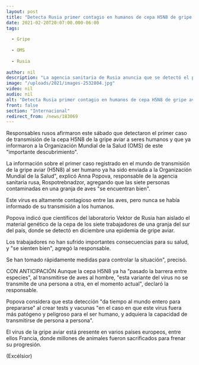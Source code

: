 ```yaml
---
layout: post
title: "Detecta Rusia primer contagio en humanos de cepa H5N8 de gripe aviar"
date: 2021-02-20T20:07:00.000-06:00
tags:
  
  - Gripe
  
  - OMS
  
  - Rusia
  
author: nil
description: "La agencia sanitaria de Rusia anuncia que se detectó el primer caso de transmisión de la cepa H5N8 de la gripe aviar a seres humanos y que la OMS ya fue informada al respecto"
image: "/uploads/2021/images-2532804.jpg"
video: nil
audio: nil
alt: "Detecta Rusia primer contagio en humanos de cepa H5N8 de gripe aviar"
front: false
section: "Internacional"
redirect_from: /news/183069
---
```


Responsables rusos afirmaron este sábado que detectaron el primer caso de transmisión de la cepa H5N8 de la gripe aviar a seres humanos y que ya informaron a la Organización Mundial de la Salud (OMS) de este "importante descubrimiento".

La información sobre el primer caso registrado en el mundo de transmisión de la gripe aviar (H5N8) al ser humano ya ha sido enviada a la Organización Mundial de la Salud", explicó Anna Popova, responsable de la agencia sanitaria rusa, Rospotrebnadzor, agregando que las siete personas contaminadas en una granja de aves "se encuentran bien".

Este virus es altamente contagioso entre las aves, pero nunca se había informado de su transmisión a los humanos.

Popova indicó que científicos del laboratorio Vektor de Rusia han aislado el material genético de la cepa de los siete trabajadores de una granja del sur del país, donde se detectó en diciembre una epidemia de gripe aviar.

Los trabajadores no han sufrido importantes consecuencias para su salud, y "se sienten bien", agregó la responsable.

Se han tomado rápidamente medidas para controlar la situación", precisó.

CON ANTICIPACIÓN
Aunque la cepa H5N8 ya ha "pasado la barrera entre especies", al transmitirse de aves al hombre, "esta variante del virus no se transmite de una persona a otra, en el momento actual", declaró la responsable.

Popova considera que esta detección "da tiempo al mundo entero para prepararse" al crear tests y vacunas "en el caso en que este virus fuera más patógeno y peligroso para el ser humano, y adquiera la capacidad de transmitirse de persona a persona".

El virus de la gripe aviar está presente en varios países europeos, entre ellos Francia, donde millones de animales fueron sacrificados para frenar su progresión.

(Excélsior)